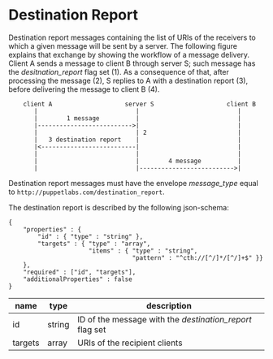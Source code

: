 Destination Report
===

Destination report messages containing the list of URIs of the receivers to
which a given message will be sent by a server. The following figure explains
that exchange by showing the workflow of a message delivery.
Client A sends a message to client B through server S; such message has the
*desitnation_report* flag set (1). As a consequence of that, after processing
the message (2), S replies to A with a destination report (3), before delivering
the message to client B (4).

```
    client A                    server S                    client B
       |                           |                           |
       |        1 message          |                           |
       |-------------------------->|                           |
       |                           | 2                         |
       |   3 destination report    |                           |
       |<--------------------------|                           |
       |                           |                           |
       |                           |        4 message          |
       |                           |-------------------------->|

```

Destination report messages must have the envelope *message_type*
equal to `http://puppetlabs.com/destination_report`.

The destination report is described by the following json-schema:

```
{
    "properties" : {
        "id" : { "type" : "string" },
        "targets" : { "type" : "array",
                      "items" : { "type" : "string",
                                  "pattern" : "^cth://[^/]*/[^/]+$" }}
    },
    "required" : ["id", "targets"],
    "additionalProperties" : false
}
```

| name | type | description
|------|------|------------
| id | string | ID of the message with the *destination_report* flag set
| targets | array | URIs of the recipient clients
